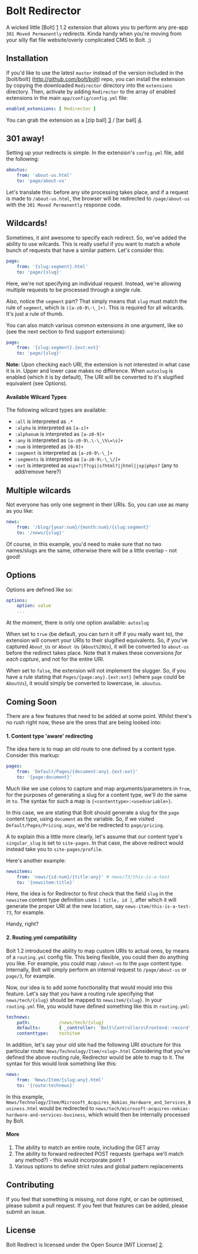 Bolt Redirector
===============

A wicked little [Bolt] [1] 1.2 extension that allows you to perform any pre-app `301 Moved Permanently` redirects. Kinda handy when you're moving from your silly flat file website/overly complicated CMS to Bolt. ;)

Installation
------------

If you'd like to use the latest `master` instead of the version included in the [bolt/bolt] (http://github.com/bolt/bolt) repo, you can install the extension by copying the downloaded `Redirector` directory into the `extensions` directory. Then, activate by adding `Redirector` to the array of enabled extensions in the main `app/config/config.yml` file:

```yml
enabled_extensions: [ Redirector ]
```

You can grab the extension as a [zip ball] [3] / [tar ball] [4].

301 away!
---------

Setting up your redirects is simple. In the extension's `config.yml` file, add the following:

```yml
aboutus:
	from: 'about-us.html'
	to: 'page/about-us'
```

Let's translate this: before any site processing takes place, and if a request is made to `/about-us.html`, the browser will be redirected to `/page/about-us` with the `301 Moved Permanently` response code.

Wildcards!
----------

Sometimes, it aint awesome to specify each redirect. So, we've added the ability to use wilcards. This is really useful if you want to match a whole bunch of requests that have a similar pattern. Let's consider this:

```yml
page:
	from: '{slug:segment}.html'
	to: 'page/{slug}'
```

Here, we're not specifying an individual request. Instead, we're allowing multiple requests to be processed through a single rule.

Also, notice the `segment` part? That simply means that `slug` must match the rule of `segment`, which is `([a-z0-9\-\_]+)`. This is required for all wilcards. It's just a rule of thumb.

You can also match various common extensions in one argument, like so (see the next section to find support extensions):

```yml
page:
	from: '{slug:segment}.{ext:ext}'
	to: 'page/{slug}'
```

**Note:** Upon checking each URI, the extension is not interested in what case it is in. Upper and lower case makes no difference. When `autoslug` is enabled (which it is by default), The URI will be converted to it's slugified equivalent (see Options).

#### Available Wilcard Types

The following wilcard types are available:

- `:all` is interpreted as `.*`
- `:alpha` is interpreted as `[a-z]+`
- `:alphanum` is interpreted as `[a-z0-9]+`
- `:any` is interpreted as `[a-z0-9\.\-\_\%\=\s]+`
- `:num` is interpreted as `[0-9]+`
- `:segment` is interpreted as `[a-z0-9\-\_]+`
- `:segments` is interpreted as `[a-z0-9\-\_\/]+`
- `:ext` is interpreted as `aspx?|f?cgi|s?html?|jhtml|jsp|phps?` (any to add/remove here?)

Multiple wilcards
-----------------

Not everyone has only one segment in their URIs. So, you can use as many as you like:

```yml
news:
	from: '/blog/{year:num}/{month:num}/{slug:segment}'
	to: '/news/{slug}'
```

Of course, in this example, you'd need to make sure that no two names/slugs are the same, otherwise there will be a little overlap - not good!

Options
-------

Options are defined like so:

```yml
options:
	option: value
	...
```

At the moment, there is only one option available: `autoslug`

When set to `true` (be default, you can turn it off if you really want to), the extension will convert your URIs to their slugified equivalents. So, if you've captured `About_Us` or `About Us` (`About%20Us`), it will be converted to `about-us` before the redirect takes place. Note that it makes these conversions *for each capture*, and not for the entire URI.

When set to `false`, the extension will not implement the slugger. So, if you have a rule stating that `Pages/{page:any}.{ext:ext}` (where `page` could be `AboutUs`), it would simply be converted to lowercase, ie. `aboutus`.

Coming Soon
-----------

There are a few features that need to be added at some point. Whilst there's no rush right now, these are the ones that are being looked into:

#### 1. Content type 'aware' redirecting

The idea here is to map an old route to one defined by a content type. Consider this markup:

```yml
pages:
	from: 'Default/Pages/{document:any}.{ext:ext}'
	to: '{page:document}'
```

Much like we use colons to capture and map arguments/parameters in `from`, for the purposes of generating a slug for a content type, we'll do the same in `to`. The syntax for such a map is `{<contenttype>:<usedvariable>}`.

In this case, we are stating that Bolt should generate a slug for the `page` content type, using `document` as the variable. So, if we visited `Default/Pages/Pricing.aspx`, we'd be redirected to `page/pricing`.

A to explain this a little more clearly, let's assume that our content type's `singular_slug` is set to `site-pages`. In that case, the above redirect would instead take you to `site-pages/profile`.

Here's another example:

```yml
newsitems:
	from: 'news/{id:num}/{title:any}' # news/73/this-is-a-test
	to: '{newsitem:title}'
```

Here, the idea is for Redirector to first check that the field `slug` in the `newsitem` content type definition uses `[ title, id ]`, after which it will generate the proper URI at the new location, say `news-item/this-is-a-test-73`, for example.

Handy, right?

#### 2. Routing.yml compatibility

Bolt 1.2 introduced the ability to map custom URIs to actual ones, by means of a `routing.yml` config file. This being flexible, you could then do anything you like. For example, you could map `/about-us` to the `page` content type. Internally, Bolt will simply perform an internal request to `/page/about-us` or `page/3`, for example.

Now, our idea is to add some functionality that would mould into this feature. Let's say that you have a routing rule specifying that `news/tech/{slug}` should be mapped to `newsitem/{slug}`. In your `routing.yml` file, you would have defined something like this in `routing.yml`:

```yml
technews:
    path:           /news/tech/{slug}
    defaults:       { _controller: 'Bolt\Controllers\Frontend::record', 'contenttypeslug': 'techitem' }
    contenttype:    techitem
```

In addition, let's say your old site had the following URI structure for this particular route: `News/Technology/Item/<slug>.html` Considering that you've defined the above routing rule, Redirector would be able to map to it. The syntax for this would look something like this:

```yml
news:
	from: 'News/Item/{slug:any}.html'
	to: '{route:technews}'
```

In this example, `News/Technology/Item/Microsoft_Acquires_Nokias_Hardware_and_Services_Business.html` would be redirected to `news/tech/microsoft-acquires-nokias-hardware-and-services-business`, which would then be internally processed by Bolt.

#### More

1. The ability to match an entire route, including the GET array
2. The ability to forward redirected POST requests (perhaps we'll match any method?) - this would incorporate point 1
3. Various options to define strict rules and global pattern replacements

Contributing
------------

If you feel that something is missing, not done right, or can be optimised, please submit a pull request. If you feel that features can be added, please submit an issue.

License
-------

Bolt Redirect is licensed under the Open Source [MIT License] [2].

  [1]: http://bolt.cm/                                  "Bolt"
  [2]: http://opensource.org/licenses/mit-license.php   "MIT License"
  [3]: https://github.com/foundry-code/bolt-redirector/zipball/master
  [4]: https://github.com/foundry-code/bolt-redirector/tarball/master

